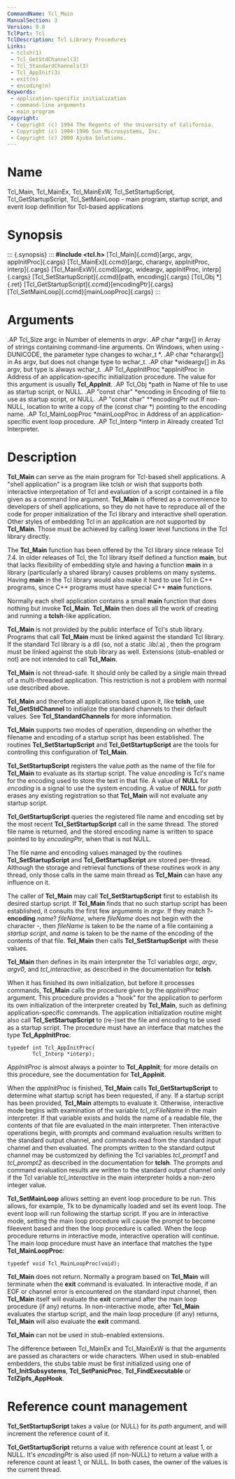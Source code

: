 ```yaml
---
CommandName: Tcl_Main
ManualSection: 3
Version: 9.0
TclPart: Tcl
TclDescription: Tcl Library Procedures
Links:
 - tclsh(1)
 - Tcl_GetStdChannel(3)
 - Tcl_StandardChannels(3)
 - Tcl_AppInit(3)
 - exit(n)
 - encoding(n)
Keywords:
 - application-specific initialization
 - command-line arguments
 - main program
Copyright:
 - Copyright (c) 1994 The Regents of the University of California.
 - Copyright (c) 1994-1996 Sun Microsystems, Inc.
 - Copyright (c) 2000 Ajuba Solutions.
---
```


# Name

Tcl_Main, Tcl_MainEx, Tcl_MainExW, Tcl_SetStartupScript, Tcl_GetStartupScript, Tcl_SetMainLoop - main program, startup script, and event loop definition for Tcl-based applications

# Synopsis

::: {.synopsis} :::
**#include <tcl.h>**
[Tcl_Main]{.ccmd}[argc, argv, appInitProc]{.cargs}
[Tcl_MainEx]{.ccmd}[argc, charargv, appInitProc, interp]{.cargs}
[Tcl_MainExW]{.ccmd}[argc, wideargv, appInitProc, interp]{.cargs}
[Tcl_SetStartupScript]{.ccmd}[path, encoding]{.cargs}
[Tcl_Obj *]{.ret} [Tcl_GetStartupScript]{.ccmd}[encodingPtr]{.cargs}
[Tcl_SetMainLoop]{.ccmd}[mainLoopProc]{.cargs}
:::

# Arguments

.AP Tcl_Size argc in Number of elements in *argv*. .AP char *argv[] in Array of strings containing command-line arguments. On Windows, when using -DUNICODE, the parameter type changes to wchar_t *. .AP char *charargv[] in As argv, but does not change type to wchar_t. .AP char *wideargv[] in As argv, but type is always wchar_t. .AP Tcl_AppInitProc *appInitProc in Address of an application-specific initialization procedure. The value for this argument is usually **Tcl_AppInit**. .AP Tcl_Obj *path in Name of file to use as startup script, or NULL. .AP "const char" *encoding in Encoding of file to use as startup script, or NULL. .AP "const char" **encodingPtr out If non-NULL, location to write a copy of the (const char *) pointing to the encoding name. .AP Tcl_MainLoopProc *mainLoopProc in Address of an application-specific event loop procedure. .AP Tcl_Interp *interp in Already created Tcl Interpreter.

# Description

**Tcl_Main** can serve as the main program for Tcl-based shell applications.  A "shell application" is a program like tclsh or wish that supports both interactive interpretation of Tcl and evaluation of a script contained in a file given as a command line argument.  **Tcl_Main** is offered as a convenience to developers of shell applications, so they do not have to reproduce all of the code for proper initialization of the Tcl library and interactive shell operation.  Other styles of embedding Tcl in an application are not supported by **Tcl_Main**.  Those must be achieved by calling lower level functions in the Tcl library directly.

The **Tcl_Main** function has been offered by the Tcl library since release Tcl 7.4.  In older releases of Tcl, the Tcl library itself defined a function **main**, but that lacks flexibility of embedding style and having a function **main** in a library (particularly a shared library) causes problems on many systems. Having **main** in the Tcl library would also make it hard to use Tcl in C++ programs, since C++ programs must have special C++ **main** functions.

Normally each shell application contains a small **main** function that does nothing but invoke **Tcl_Main**. **Tcl_Main** then does all the work of creating and running a **tclsh**-like application.

**Tcl_Main** is not provided by the public interface of Tcl's stub library.  Programs that call **Tcl_Main** must be linked against the standard Tcl library.  If the standard Tcl library is a dll (so, not a static .lib/.a) , then the program must be linked against the stub library as well. Extensions (stub-enabled or not) are not intended to call **Tcl_Main**.

**Tcl_Main** is not thread-safe.  It should only be called by a single main thread of a multi-threaded application.  This restriction is not a problem with normal use described above.

**Tcl_Main** and therefore all applications based upon it, like **tclsh**, use **Tcl_GetStdChannel** to initialize the standard channels to their default values. See **Tcl_StandardChannels** for more information.

**Tcl_Main** supports two modes of operation, depending on whether the filename and encoding of a startup script has been established.  The routines **Tcl_SetStartupScript** and **Tcl_GetStartupScript** are the tools for controlling this configuration of **Tcl_Main**.

**Tcl_SetStartupScript** registers the value *path* as the name of the file for **Tcl_Main** to evaluate as its startup script.  The value *encoding* is Tcl's name for the encoding used to store the text in that file.  A value of **NULL** for *encoding* is a signal to use the system encoding.  A value of **NULL** for *path* erases any existing registration so that **Tcl_Main** will not evaluate any startup script.

**Tcl_GetStartupScript** queries the registered file name and encoding set by the most recent **Tcl_SetStartupScript** call in the same thread.  The stored file name is returned, and the stored encoding name is written to space pointed to by *encodingPtr*, when that is not NULL.

The file name and encoding values managed by the routines **Tcl_SetStartupScript** and **Tcl_GetStartupScript** are stored per-thread.  Although the storage and retrieval functions of these routines work in any thread, only those calls in the same main thread as **Tcl_Main** can have any influence on it.

The caller of **Tcl_Main** may call **Tcl_SetStartupScript** first to establish its desired startup script.  If **Tcl_Main** finds that no such startup script has been established, it consults the first few arguments in *argv*.  If they match ?**-encoding** *name*? *fileName*, where *fileName* does not begin with the character *-*, then *fileName* is taken to be the name of a file containing a *startup script*, and *name* is taken to be the name of the encoding of the contents of that file.  **Tcl_Main** then calls **Tcl_SetStartupScript** with these values.

**Tcl_Main** then defines in its main interpreter the Tcl variables *argc*, *argv*, *argv0*, and *tcl_interactive*, as described in the documentation for **tclsh**.

When it has finished its own initialization, but before it processes commands, **Tcl_Main** calls the procedure given by the *appInitProc* argument.  This procedure provides a "hook" for the application to perform its own initialization of the interpreter created by **Tcl_Main**, such as defining application-specific commands.  The application initialization routine might also call **Tcl_SetStartupScript** to (re-)set the file and encoding to be used as a startup script.  The procedure must have an interface that matches the type **Tcl_AppInitProc**:

```
typedef int Tcl_AppInitProc(
        Tcl_Interp *interp);
```

*AppInitProc* is almost always a pointer to **Tcl_AppInit**; for more details on this procedure, see the documentation for **Tcl_AppInit**.

When the *appInitProc* is finished, **Tcl_Main** calls **Tcl_GetStartupScript** to determine what startup script has been requested, if any.  If a startup script has been provided, **Tcl_Main** attempts to evaluate it.  Otherwise, interactive mode begins with examination of the variable *tcl_rcFileName* in the main interpreter.  If that variable exists and holds the name of a readable file, the contents of that file are evaluated in the main interpreter.  Then interactive operations begin, with prompts and command evaluation results written to the standard output channel, and commands read from the standard input channel and then evaluated.  The prompts written to the standard output channel may be customized by defining the Tcl variables *tcl_prompt1* and *tcl_prompt2* as described in the documentation for **tclsh**. The prompts and command evaluation results are written to the standard output channel only if the Tcl variable *tcl_interactive* in the main interpreter holds a non-zero integer value.

**Tcl_SetMainLoop** allows setting an event loop procedure to be run. This allows, for example, Tk to be dynamically loaded and set its event loop.  The event loop will run following the startup script.  If you are in interactive mode, setting the main loop procedure will cause the prompt to become fileevent based and then the loop procedure is called. When the loop procedure returns in interactive mode, interactive operation will continue. The main loop procedure must have an interface that matches the type **Tcl_MainLoopProc**:

```
typedef void Tcl_MainLoopProc(void);
```

**Tcl_Main** does not return.  Normally a program based on **Tcl_Main** will terminate when the **exit** command is evaluated.  In interactive mode, if an EOF or channel error is encountered on the standard input channel, then **Tcl_Main** itself will evaluate the **exit** command after the main loop procedure (if any) returns.  In non-interactive mode, after **Tcl_Main** evaluates the startup script, and the main loop procedure (if any) returns, **Tcl_Main** will also evaluate the **exit** command.

**Tcl_Main** can not be used in stub-enabled extensions.

The difference between Tcl_MainEx and Tcl_MainExW is that the arguments are passed as characters or wide characters. When used in stub-enabled embedders, the stubs table must be first initialized using one of **Tcl_InitSubsystems**, **Tcl_SetPanicProc**, **Tcl_FindExecutable** or **TclZipfs_AppHook**.

# Reference count management

**Tcl_SetStartupScript** takes a value (or NULL) for its *path* argument, and will increment the reference count of it.

**Tcl_GetStartupScript** returns a value with reference count at least 1, or NULL. It's *encodingPtr* is also used (if non-NULL) to return a value with a reference count at least 1, or NULL. In both cases, the owner of the values is the current thread.

